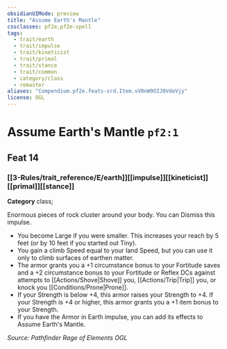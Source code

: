 ```yaml
---
obsidianUIMode: preview
title: "Assume Earth's Mantle"
cssclasses: pf2e,pf2e-spell
tags:
  - trait/earth
  - trait/impulse
  - trait/kineticist
  - trait/primal
  - trait/stance
  - trait/common
  - category/class
  - remaster
aliases: "Compendium.pf2e.feats-srd.Item.vV0nW9OIJ0VdeVjy"
license: OGL
---
```

# Assume Earth's Mantle `pf2:1`
## Feat 14
### [[3-Rules/trait_reference/E/earth]][[impulse]][[kineticist]][[primal]][[stance]]

**Category** class; 




Enormous pieces of rock cluster around your body. You can Dismiss this impulse.

*   You become Large if you were smaller. This increases your reach by 5 feet (or by 10 feet if you started out Tiny).
*   You gain a climb Speed equal to your land Speed, but you can use it only to climb surfaces of earthen matter.
*   The armor grants you a +1 circumstance bonus to your Fortitude saves and a +2 circumstance bonus to your Fortitude or Reflex DCs against attempts to [[Actions/Shove|Shove]] you, [[Actions/Trip|Trip]] you, or knock you [[Conditions/Prone|Prone]].
*   If your Strength is below +4, this armor raises your Strength to +4. If your Strength is +4 or higher, this armor grants you a +1 item bonus to your Strength.
*   If you have the Armor in Earth impulse, you can add its effects to Assume Earth's Mantle.

*Source: Pathfinder Rage of Elements*
*OGL*